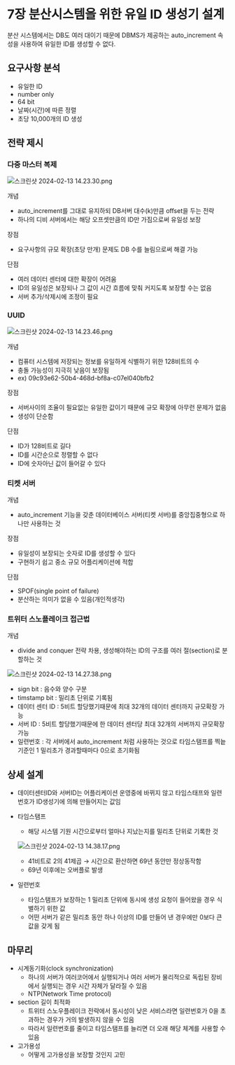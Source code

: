 # 7장 분산시스템을 위한 유일 ID 생성기 설계

분산 시스템에서는 DB도 여러 대이기 때문에 DBMS가 제공하는 auto_increment 속성을 사용하여 유일한 ID를 생성할 수 없다.

## 요구사항 분석

- 유일한 ID
- number only
- 64 bit
- 날짜(시간)에 따른 정렬
- 초당 10,000개의 ID 생성

## 전략 제시

### 다중 마스터 복제

![스크린샷 2024-02-13 14.23.30.png](7%E1%84%8C%E1%85%A1%E1%86%BC%20%E1%84%87%E1%85%AE%E1%86%AB%E1%84%89%E1%85%A1%E1%86%AB%E1%84%89%E1%85%B5%E1%84%89%E1%85%B3%E1%84%90%E1%85%A6%E1%86%B7%E1%84%8B%E1%85%B3%E1%86%AF%20%E1%84%8B%E1%85%B1%E1%84%92%E1%85%A1%E1%86%AB%20%E1%84%8B%E1%85%B2%E1%84%8B%E1%85%B5%E1%86%AF%20ID%20%E1%84%89%E1%85%A2%E1%86%BC%E1%84%89%E1%85%A5%E1%86%BC%E1%84%80%E1%85%B5%20%E1%84%89%E1%85%A5%E1%86%AF%E1%84%80%209bff3c53065d4fd886b4b6574ae55164/%25E1%2584%2589%25E1%2585%25B3%25E1%2584%258F%25E1%2585%25B3%25E1%2584%2585%25E1%2585%25B5%25E1%2586%25AB%25E1%2584%2589%25E1%2585%25A3%25E1%2586%25BA_2024-02-13_14.23.30.png)

개념

- auto_increment를 그대로 유지하되 DB서버 대수(k)만큼 offset을 두는 전략
- 하나의 디비 서버에서는 해당 오프셋만큼의 ID만 가짐으로써 유일성 보장

장점

- 요구사항의 규모 확장(초당 만개) 문제도 DB 수를 늘림으로써 해결 가능

단점

- 여러 데이터 센터에 대한 확장이 어려움
- ID의 유일성은 보장되나 그 값이 시간 흐름에 맞춰 커지도록 보장할 수는 없음
- 서버 추가/삭제시에 조정이 필요

### UUID

![스크린샷 2024-02-13 14.23.46.png](7%E1%84%8C%E1%85%A1%E1%86%BC%20%E1%84%87%E1%85%AE%E1%86%AB%E1%84%89%E1%85%A1%E1%86%AB%E1%84%89%E1%85%B5%E1%84%89%E1%85%B3%E1%84%90%E1%85%A6%E1%86%B7%E1%84%8B%E1%85%B3%E1%86%AF%20%E1%84%8B%E1%85%B1%E1%84%92%E1%85%A1%E1%86%AB%20%E1%84%8B%E1%85%B2%E1%84%8B%E1%85%B5%E1%86%AF%20ID%20%E1%84%89%E1%85%A2%E1%86%BC%E1%84%89%E1%85%A5%E1%86%BC%E1%84%80%E1%85%B5%20%E1%84%89%E1%85%A5%E1%86%AF%E1%84%80%209bff3c53065d4fd886b4b6574ae55164/%25E1%2584%2589%25E1%2585%25B3%25E1%2584%258F%25E1%2585%25B3%25E1%2584%2585%25E1%2585%25B5%25E1%2586%25AB%25E1%2584%2589%25E1%2585%25A3%25E1%2586%25BA_2024-02-13_14.23.46.png)

개념

- 컴퓨터 시스템에 저장되는 정보를 유일하게 식별하기 위한 128비트의 수
- 충돌 가능성이 지극히 낮음이 보장됨
- ex) 09c93e62-50b4-468d-bf8a-c07el040bfb2

장점

- 서버사이의 조율이 필요없는 유일한 값이기 때문에 규모 확장에 아무런 문제가 없음
- 생성이 단순함

단점

- ID가 128비트로 길다
- ID를 시간순으로 정렬할 수 없다
- ID에 숫자아닌 값이 들어갈 수 있다

### 티켓 서버

개념

- auto_increment 기능을 갖춘 데이터베이스 서버(티켓 서버)를 중앙집중형으로 하나만 사용하는 것

장점

- 유일성이 보장되는 숫자로 ID를 생성할 수 있다
- 구현하기 쉽고 중소 규모 어플리케이션에 적합

단점

- SPOF(single point of failure)
- 분산하는 의미가 없을 수 있음(개인적생각)

### 트위터 스노플레이크 접근법

개념

- divide and conquer 전략 차용, 생성해야하는 ID의 구조를 여러 절(section)로 분할하는 것

![스크린샷 2024-02-13 14.27.38.png](7%E1%84%8C%E1%85%A1%E1%86%BC%20%E1%84%87%E1%85%AE%E1%86%AB%E1%84%89%E1%85%A1%E1%86%AB%E1%84%89%E1%85%B5%E1%84%89%E1%85%B3%E1%84%90%E1%85%A6%E1%86%B7%E1%84%8B%E1%85%B3%E1%86%AF%20%E1%84%8B%E1%85%B1%E1%84%92%E1%85%A1%E1%86%AB%20%E1%84%8B%E1%85%B2%E1%84%8B%E1%85%B5%E1%86%AF%20ID%20%E1%84%89%E1%85%A2%E1%86%BC%E1%84%89%E1%85%A5%E1%86%BC%E1%84%80%E1%85%B5%20%E1%84%89%E1%85%A5%E1%86%AF%E1%84%80%209bff3c53065d4fd886b4b6574ae55164/%25E1%2584%2589%25E1%2585%25B3%25E1%2584%258F%25E1%2585%25B3%25E1%2584%2585%25E1%2585%25B5%25E1%2586%25AB%25E1%2584%2589%25E1%2585%25A3%25E1%2586%25BA_2024-02-13_14.27.38.png)

- sign bit : 음수와 양수 구분
- timstamp bit : 밀리초 단위로 기록됨
- 데이터 센터 ID :  5비트 할당했기때문에 최대 32개의 데이터 센터까지 규모확장 가능
- 서버 ID : 5비트 할당했기때문에 한 데이터 센터당 최대 32개의 서버까지 규모확장 가능
- 일련번호 : 각 서버에서 auto_increment 처럼 사용하는 것으로 타임스탬프를 찍늩 기준인 1 밀리초가 경과할때마다 0으로 초기화됨

## 상세 설계

- 데이터센터ID와 서버ID는 어플리케이션 운영중에 바뀌지 않고 타임스태프와 일련번호가 ID생성기에 의해 만들어지는 값임
- 타임스탬프
    - 해당 시스템 기원 시간으로부터 얼마나 지났는지를 밀리초 단위로 기록한 것
    
    ![스크린샷 2024-02-13 14.38.17.png](7%E1%84%8C%E1%85%A1%E1%86%BC%20%E1%84%87%E1%85%AE%E1%86%AB%E1%84%89%E1%85%A1%E1%86%AB%E1%84%89%E1%85%B5%E1%84%89%E1%85%B3%E1%84%90%E1%85%A6%E1%86%B7%E1%84%8B%E1%85%B3%E1%86%AF%20%E1%84%8B%E1%85%B1%E1%84%92%E1%85%A1%E1%86%AB%20%E1%84%8B%E1%85%B2%E1%84%8B%E1%85%B5%E1%86%AF%20ID%20%E1%84%89%E1%85%A2%E1%86%BC%E1%84%89%E1%85%A5%E1%86%BC%E1%84%80%E1%85%B5%20%E1%84%89%E1%85%A5%E1%86%AF%E1%84%80%209bff3c53065d4fd886b4b6574ae55164/%25E1%2584%2589%25E1%2585%25B3%25E1%2584%258F%25E1%2585%25B3%25E1%2584%2585%25E1%2585%25B5%25E1%2586%25AB%25E1%2584%2589%25E1%2585%25A3%25E1%2586%25BA_2024-02-13_14.38.17.png)
    
    - 41비트로 2의 41제곱 → 시간으로 환산하면 69년 동안만 정상동작함
    - 69년 이후에는 오버플로 발생
- 일련번호
    - 타임스탬프가 보장하는 1 밀리초 단위에 동시에 생성 요청이 들어왔을 경우 식별하기 위한 값
    - 어떤 서버가 같은 밀리초 동안 하나 이상의 ID를 만들어 낸 경우에만 0보다 큰 값을 갖게 됨

## 마무리

- 시계동기화(clock synchronization)
    - 하나의 서버가 여러코어에서 실행되거나 여러 서버가 물리적으로 독립된 장비에서 실행되는 경우 시간 자체가 달라질 수 있음
    - NTP(Network Time protocol)
- section 길이 최적화
    - 트위터 스노우플레이크 전략에서 동시성이 낮은 서비스라면 일련번호가 0을 초과하는 경우가 거의 발생하지 않을 수 있음
    - 따라서 일련번호를 줄이고 타임스탬프를 늘리면 더 오래 해당 체계를 사용할 수 있음
- 고가용성
    - 어떻게 고가용성을 보장할 것인지 고민